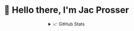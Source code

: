 
<div align="center">
  <h1>👋 Hello there, I'm Jac Prosser</h1>



<details>
  <summary>📈 GitHub Stats</summary>
  <img align="center" alt="jac's github stats" src="https://github-readme-stats.vercel.app/api?username=JacProsser&show_icons=true&hide_border=true&count_private=true&theme=dark" />
</details>
  
</div>
